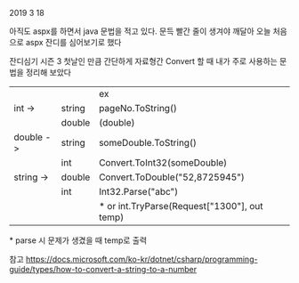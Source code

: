 2019 3 18

아직도 aspx를 하면서 java 문법을 적고 있다. 문득 빨간 줄이 생겨야 깨달아 오늘 처음으로 aspx 잔디를 심어보기로 했다

잔디심기 시즌 3 첫날인 만큼 간단하게 자료형간 Convert 할 때 내가 주로 사용하는 문법을 정리해 보았다

|   |   |   |
|---|---|---| 
|   |   |  ex |
| int ->     | string  |  pageNo.ToString()  | 
|            |  double |  (double)  | 
|  double -> | string  |  someDouble.ToString()  | 
|            | int     |  Convert.ToInt32(someDouble)  | 
|  string -> |  double |  Convert.ToDouble("52,8725945")  | 
|            |  int    |  Int32.Parse("abc")  | 
|   |   | * or int.TryParse(Request["1300"], out temp)  |


\* parse 시 문제가 생겼을 때 temp로 출력


참고 https://docs.microsoft.com/ko-kr/dotnet/csharp/programming-guide/types/how-to-convert-a-string-to-a-number
